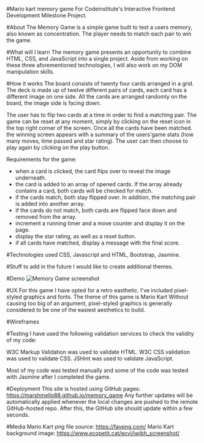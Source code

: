 #Mario kart memory game
For Codeinstitute's Interactive Frontend Development Milestone Project.

#About
The Memory Game is a simple game built to test a users memory, also known as concentration. The player needs to match each pair to
win the game. 

#What will I learn
The memory game presents an opportunity to combine HTML, CSS, and JavaScript into a single project. Aside from working on these 
three aforementioned technologies, I will also work on my DOM manipulation skills. 

#How it works
The board consists of twenty four cards arranged in a grid. The deck is made up of twelve different pairs of cards, each card has a 
different image on one side. All the cards are arranged randomly on the board, the image side is facing down.

The user has to flip two cards at a time in order to find a matching pair. The game can be reset at any moment, simply by clicking on the
reset icon in the top right corner of the screen. Once all the cards have been matched. the winning screen appears with a summary of the 
users'game stats (how many moves, time passed and star rating). The user can then choose to play again by clicking on the play button.

Requirements for the game:

 *  when a card is clicked, the card flips over to reveal the image underneath.
 *  the card is added to an array of opened cards. If the array already contains a card, both cards will be checked for match.
 *  if the cards match, both stay flipped over. In addition, the matching pair is added into another array.
 *  if the cards do not match, both cards are flipped face down and removed from the array.
 *  increment a running timer and a move counter and display it on the page.
 *  display the star rating, as well as a reset button.
 *  if all cards have matched, display a message with the final score.

#Technologies used
CSS, Javascript and HTML, Bootstrap, Jasmine.

#Stuff to add in the future
I would like to create additional themes.

#Demo
![Memory Game screenshot](assets/memorygame_demo.jpg?raw=true)

#UX
For this game I have opted for a retro easthetic. I've included pixel-styled graphics and fonts. The theme of this game is Mario Kart
Without causing too big of an argument, pixel-styled graphics is generally considered to be one of the easiest aesthetics to build. 

#Wireframes

#Testing
I have used the following validation services to check the validity of my code:

W3C Markup Validation was used to validate HTML.
W3C CSS validation was used to validate CSS.
JSHint was used to validate JavaScript.

Most of my code was tested manually and some of the code was tested with Jasmine after I completed the game.

#Deployment
This site is hosted using GitHub pages: https://marshmello88.github.io/memory_game Any further updates will be automatically 
applied whenever the local changes are pushed to the remote GitHub-hosted repo. After this, the GitHub site should update within 
a few seconds.

#Media
Mario Kart png file source: https://favpng.com/
Mario Kart background image: https://www.ecopetit.cat/ecvi/iwibh_screenshot/

